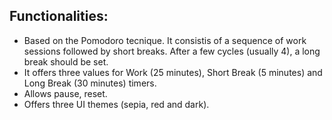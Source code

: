 ## Functionalities:
  - Based on the Pomodoro tecnique. It consistis of a sequence of work sessions followed by short breaks. 
  After a few cycles (usually 4), a long break should be set.
  - It offers three values for Work (25 minutes), Short Break (5 minutes) and Long Break (30 minutes) timers.
  - Allows pause, reset.
  - Offers three UI themes (sepia, red and dark).
  
